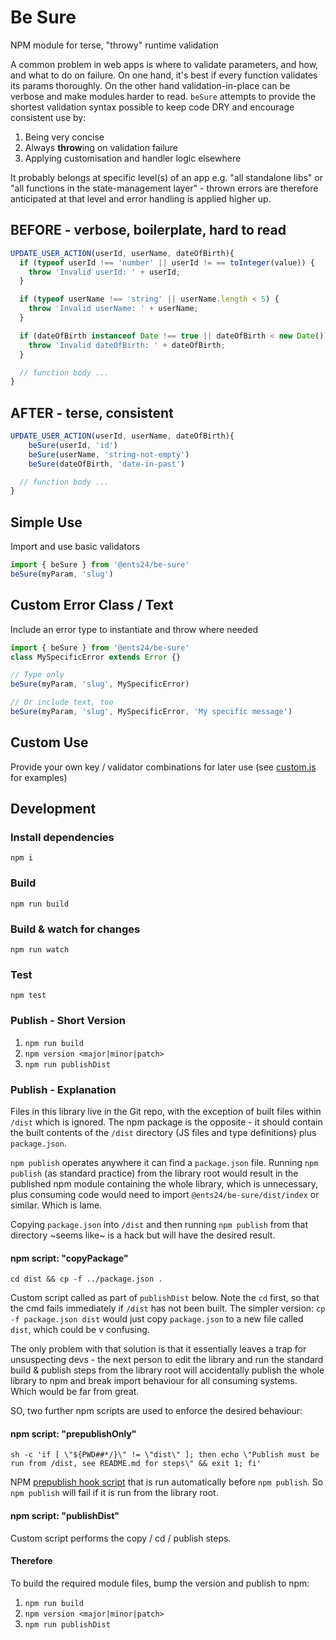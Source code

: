 # Be Sure
NPM module for terse, "throwy" runtime validation

A common problem in web apps is where to validate parameters, and how, and what to do on failure. On one hand, it's best if every function validates its params thoroughly. On the other hand validation-in-place can be verbose and make modules harder to read. `beSure` attempts to provide the shortest validation syntax possible to keep code DRY and encourage consistent use by:

1. Being very concise
2. Always **throw**ing on validation failure
3. Applying customisation and handler logic elsewhere

It probably belongs at specific level(s) of an app e.g. "all standalone libs" or "all functions in the state-management layer" - thrown errors are therefore anticipated at that level and error handling is applied higher up.

 ## BEFORE - verbose, boilerplate, hard to read

```js
UPDATE_USER_ACTION(userId, userName, dateOfBirth){
  if (typeof userId !== 'number' || userId != == toInteger(value)) {
    throw 'Invalid userId: ' + userId;
  }

  if (typeof userName !== 'string' || userName.length < 5) {
    throw 'Invalid userName: ' + userName;
  }

  if (dateOfBirth instanceof Date !== true || dateOfBirth < new Date()) {
    throw 'Invalid dateOfBirth: ' + dateOfBirth;
  }

  // function body ...
}
```

 ## AFTER - terse, consistent

```js
UPDATE_USER_ACTION(userId, userName, dateOfBirth){
    beSure(userId, 'id')
    beSure(userName, 'string-not-empty')
    beSure(dateOfBirth, 'date-in-past')

  // function body ...
}
```

## Simple Use

Import and use basic validators

```js
import { beSure } from '@ents24/be-sure'
beSure(myParam, 'slug')
```

## Custom Error Class / Text

Include an error type to instantiate and throw where needed

```js
import { beSure } from '@ents24/be-sure'
class MySpecificError extends Error {}

// Type only
beSure(myParam, 'slug', MySpecificError)

// Or include text, too
beSure(myParam, 'slug', MySpecificError, 'My specific message')
```

## Custom Use
Provide your own key / validator combinations for later use (see [custom.js](tests/customValidator.test.ts) for examples)

## Development
### Install dependencies
`npm i`

### Build
`npm run build`

### Build & watch for changes
`npm run watch`

### Test
`npm test`

### Publish - Short Version
1. `npm run build`
2. `npm version <major|minor|patch>`
3. `npm run publishDist`

### Publish - Explanation
Files in this library live in the Git repo, with the exception of built files within `/dist` which is ignored. The npm package is the opposite - it should contain the built contents of the `/dist` directory (JS files and type definitions) plus `package.json`.

`npm publish` operates anywhere it can find a `package.json` file. Running `npm publish` (as standard practice) from the library root would result in the published npm module containing the whole library, which is unnecessary, plus consuming code would need to import `@ents24/be-sure/dist/index` or similar. Which is lame.

Copying `package.json` into `/dist` and then running `npm publish` from that directory ~seems like~ is a hack but will have the desired result.

#### npm script: "copyPackage"
`cd dist && cp -f ../package.json .`

Custom script called as part of `publishDist` below. Note the `cd` first, so that the cmd fails immediately if `/dist` has not been built. The simpler version: `cp -f package.json dist` would just copy `package.json` to a new file called `dist`, which could be v confusing.

The only problem with that solution is that it essentially leaves a trap for unsuspecting devs - the next person to edit the library and run the standard build & publish steps from the library root will accidentally publish the whole library to npm and break import behaviour for all consuming systems. Which would be far from great.

SO, two further npm scripts are used to enforce the desired behaviour:

#### npm script: "prepublishOnly"
`sh -c 'if [ \"${PWD##*/}\" != \"dist\" ]; then echo \"Publish must be run from /dist, see README.md for steps\" && exit 1; fi'`

NPM [prepublish hook script](https://docs.npmjs.com/cli/v10/using-npm/scripts) that is run automatically before `npm publish`. So `npm publish` will fail if it is run from the library root.

#### npm script: "publishDist"
Custom script performs the copy / cd / publish steps.

#### Therefore

To build the required module files, bump the version and publish to npm:
1. `npm run build`
2. `npm version <major|minor|patch>`
3. `npm run publishDist`